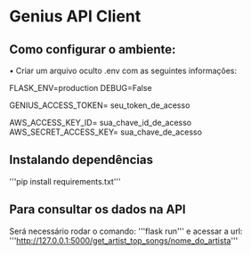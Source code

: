 # Genius API Client

## Como configurar o ambiente:

• Criar um arquivo oculto .env com as seguintes informações:

FLASK_ENV=production
DEBUG=False

GENIUS_ACCESS_TOKEN= seu_token_de_acesso

AWS_ACCESS_KEY_ID= sua_chave_id_de_acesso
AWS_SECRET_ACCESS_KEY= sua_chave_de_acesso

## Instalando dependências

'''pip install requirements.txt'''

## Para consultar os dados na API

Será necessário rodar o comando: '''flask run''' e acessar a url: '''http://127.0.0.1:5000/get_artist_top_songs/nome_do_artista'''
